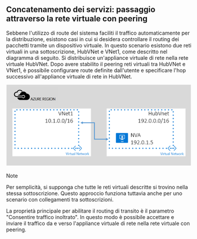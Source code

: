 ## <a name="service-chaining-transit-through-peered-vnet"></a>Concatenamento dei servizi: passaggio attraverso la rete virtuale con peering
Sebbene l'utilizzo di route del sistema faciliti il traffico automaticamente per la distribuzione, esistono casi in cui si desidera controllare il routing dei pacchetti tramite un dispositivo virtuale.
In questo scenario esistono due reti virtuali in una sottoscrizione, HubVNet e VNet1, come descritto nel diagramma di seguito. Si distribuisce un'appliance virtuale di rete nella rete virtuale HubVNet. Dopo avere stabilito il peering reti virtuali tra HubVNet e VNet1, è possibile configurare route definite dall'utente e specificare l'hop successivo all'appliance virtuale di rete in HubVNet.

![Passaggio attraverso un'appliance virtuale di rete](./media/virtual-networks-create-vnetpeering-scenario-transit-include/figure01.PNG)

> [!NOTE]
> Per semplicità, si supponga che tutte le reti virtuali descritte si trovino nella stessa sottoscrizione. Questo approccio funziona tuttavia anche per uno scenario con collegamenti tra sottoscrizioni.
> 
> 

La proprietà principale per abilitare il routing di transito è il parametro "Consentire traffico inoltrato". In questo modo è possibile accettare e inviare il traffico da e verso l'appliance virtuale di rete nella rete virtuale con peering.  



<!--HONumber=Nov16_HO2-->


